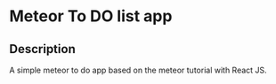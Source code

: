 # Meteor To DO list app

## Description
A simple meteor to do app based on the meteor tutorial with React  JS.
